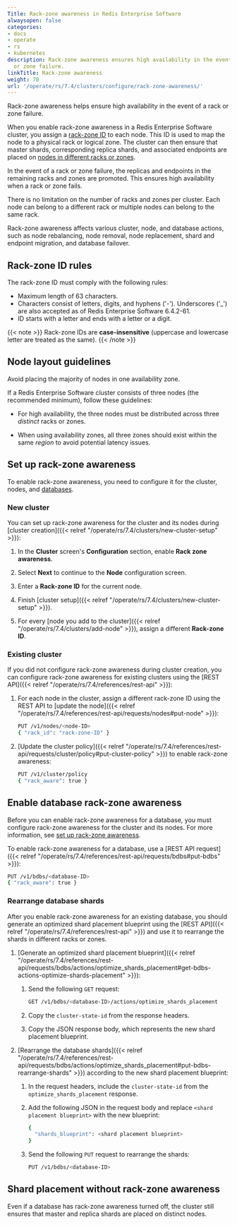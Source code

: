 ```yaml
---
Title: Rack-zone awareness in Redis Enterprise Software
alwaysopen: false
categories:
- docs
- operate
- rs
- kubernetes
description: Rack-zone awareness ensures high availability in the event of a rack
  or zone failure.
linkTitle: Rack-zone awareness
weight: 70
url: '/operate/rs/7.4/clusters/configure/rack-zone-awareness/'
---
```

Rack-zone awareness helps ensure high availability in the event of a rack or zone failure.

When you enable rack-zone awareness in a Redis Enterprise Software cluster, you assign
a [rack-zone ID](#rack-zone-id-rules) to each node. This ID is used to map the node to a
physical rack or logical zone. The cluster can then ensure that master shards, corresponding replica shards, and associated endpoints are placed on [nodes in different racks or zones](#node-layout-guidelines).

In the event of a rack or zone failure, the replicas and endpoints in the remaining racks and zones are promoted. This ensures high availability when a rack or zone fails.

There is no limitation on the number of racks and zones per cluster. Each
node can belong to a different rack or multiple nodes can belong to the
same rack.

Rack-zone awareness affects various cluster, node, and database actions, such as node rebalancing, node removal, node replacement, shard and endpoint migration, and database failover.

## Rack-zone ID rules

The rack-zone ID must comply with the following rules:

- Maximum length of 63 characters.
- Characters consist of letters, digits, and hyphens ('-'). Underscores ('_') are also accepted as of Redis Enterprise Software 6.4.2-61.
- ID starts with a letter and ends with a letter or a digit.

{{< note >}}
Rack-zone IDs are **case-insensitive** (uppercase and lowercase letter are treated as the same).
{{< /note >}}

## Node layout guidelines

Avoid placing the majority of nodes in one availability zone.

If a Redis Enterprise Software cluster consists of three nodes (the recommended minimum), follow these guidelines:

- For high availability, the three nodes must be distributed across three *distinct* racks or zones.

- When using availability zones, all three zones should exist within the same *region* to avoid potential latency issues.

## Set up rack-zone awareness

To enable rack-zone awareness, you need to configure it for the
cluster, nodes, and [databases](#enable-database-rack-zone-awareness).

### New cluster

You can set up rack-zone awareness for the cluster and its nodes during [cluster creation]({{< relref "/operate/rs/7.4/clusters/new-cluster-setup" >}}):

1. In the **Cluster** screen's **Configuration** section, enable **Rack zone awareness**.

1. Select **Next** to continue to the **Node** configuration screen.

1. Enter a **Rack-zone ID** for the current node.

1. Finish [cluster setup]({{< relref "/operate/rs/7.4/clusters/new-cluster-setup" >}}).

1. For every [node you add to the cluster]({{< relref "/operate/rs/7.4/clusters/add-node" >}}), assign a different **Rack-zone ID**.

### Existing cluster

If you did not configure rack-zone awareness during cluster creation, you can configure rack-zone awareness for existing clusters using the [REST API]({{< relref "/operate/rs/7.4/references/rest-api" >}}):

1. For each node in the cluster, assign a different rack-zone ID using the REST API to [update the node]({{< relref "/operate/rs/7.4/references/rest-api/requests/nodes#put-node" >}}):

    ```sh
    PUT /v1/nodes/<node-ID>
    { "rack_id": "rack-zone-ID" }
    ```

1. [Update the cluster policy]({{< relref "/operate/rs/7.4/references/rest-api/requests/cluster/policy#put-cluster-policy" >}}) to enable rack-zone awareness:

    ```sh
    PUT /v1/cluster/policy
    { "rack_aware": true }
    ```

## Enable database rack-zone awareness

Before you can enable rack-zone awareness for a database, you must configure rack-zone awareness for the cluster and its nodes. For more information, see [set up rack-zone awareness](#set-up-rack-zone-awareness).

<!--
To enable rack-zone awareness for a database using the Cluster Manager UI:

1. From **databases**, [create a new database]({{< relref "/operate/rs/7.4/databases/create" >}}) or edit an existing database's **configuration**.

1. Expand the **High availability & durability** section.

1. Enable [**Replication**]({{< relref "/operate/rs/7.4/databases/durability-ha/replication" >}}).

1. Select **Rack-zone awareness**.

    {{<image filename="images/rs/screenshots/databases/config-rack-zone-awareness.png" alt="Select the Rack-zone awareness checkbox to enable rack-zone awareness for the database." >}}

1. **Create** or **Save** your database.

1. [Rearrange database shards](#rearrange-database-shards) to optimize an existing database for rack-zone awareness.

    {{<note>}}
If you enabled rack-zone awareness during database creation, you can ignore this step.
    {{</note>}}
-->

To enable rack-zone awareness for a database, use a [REST API request]({{< relref "/operate/rs/7.4/references/rest-api/requests/bdbs#put-bdbs" >}}):

```sh
PUT /v1/bdbs/<database-ID>
{ "rack_aware": true }
```

### Rearrange database shards

After you enable rack-zone awareness for an existing database, you should generate an optimized shard placement blueprint using the [REST API]({{< relref "/operate/rs/7.4/references/rest-api" >}}) and use it to rearrange the shards in different racks or zones.

1. [Generate an optimized shard placement blueprint]({{< relref "/operate/rs/7.4/references/rest-api/requests/bdbs/actions/optimize_shards_placement#get-bdbs-actions-optimize-shards-placement" >}}):

    1. Send the following `GET` request:

        ```sh
        GET /v1/bdbs/<database-ID>/actions/optimize_shards_placement
        ```

    1. Copy the `cluster-state-id` from the response headers.

    1. Copy the JSON response body, which represents the new shard placement blueprint.

1. [Rearrange the database shards]({{< relref "/operate/rs/7.4/references/rest-api/requests/bdbs/actions/optimize_shards_placement#put-bdbs-rearrange-shards" >}}) according to the new shard placement blueprint:

    1. In the request headers, include the <nobr>`cluster-state-id`</nobr> from the `optimize_shards_placement` response.

    1. Add the following JSON in the request body and replace <nobr>`<shard placement blueprint>`</nobr> with the new blueprint:

        ```sh
        {
          "shards_blueprint": <shard placement blueprint>
        }
        ```

    1. Send the following `PUT` request to rearrange the shards:

        ```sh
        PUT /v1/bdbs/<database-ID>
        ```

## Shard placement without rack-zone awareness

Even if a database has rack-zone awareness turned off, the cluster still ensures that master and replica shards are placed on distinct nodes.
